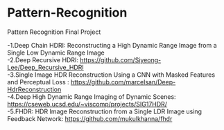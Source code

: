 # Pattern-Recognition
Pattern Recognition Final Project

  -1.Deep Chain HDRI: Reconstructing a High Dynamic Range Image from a Single Low Dynamic Range Image   
  -2.Deep Recursive HDRI: https://github.com/Siyeong-Lee/Deep_Recursive_HDRI  
  -3.Single Image HDR Reconstruction Using a CNN with Masked Features and Perceptual Loss 
  : https://github.com/marcelsan/Deep-HdrReconstruction   
  -4.Deep High Dynamic Range Imaging of Dynamic Scenes: https://cseweb.ucsd.edu/~viscomp/projects/SIG17HDR/   
  -5.FHDR: HDR Image Reconstruction from a Single LDR Image using Feedback Network: https://github.com/mukulkhanna/fhdr
